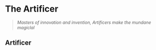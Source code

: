 # The Artificer

> *Masters of innovation and invention, Artificers make the mundane magiclal*

## Artificer

